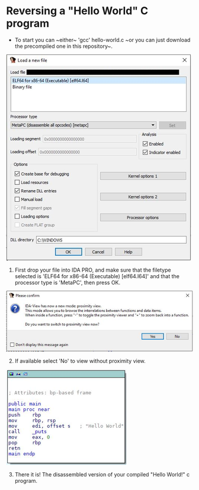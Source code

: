 # Reversing a "Hello World" C program

- To start you can ~either~ 'gcc' hello-world.c ~or you can just download the precompiled one in this repository~.

![loadingFile](loadingFile.JPG)

1. First drop your file into IDA PRO, and make sure that the filetype selected is 'ELF64 for x86-64 (Executable) [elf64.l64]' and that the processor type is 'MetaPC', then press OK.

![selectProximityView](selectProximityView.JPG)

2. If available select 'No' to view without proximity view.

![main()Decompiled](main()Decompiled.JPG)

3. There it is! The disassembled version of your compiled "Hello World!" c program.
